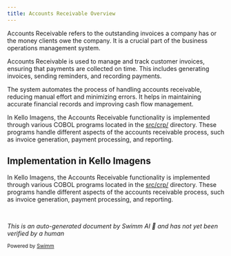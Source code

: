 ```yaml
---
title: Accounts Receivable Overview
---
```

Accounts Receivable refers to the outstanding invoices a company has or the money clients owe the company. It is a crucial part of the business operations management system.

Accounts Receivable is used to manage and track customer invoices, ensuring that payments are collected on time. This includes generating invoices, sending reminders, and recording payments.

The system automates the process of handling accounts receivable, reducing manual effort and minimizing errors. It helps in maintaining accurate financial records and improving cash flow management.

In Kello Imagens, the Accounts Receivable functionality is implemented through various COBOL programs located in the <SwmPath>[src/crp/](src/crp/)</SwmPath> directory. These programs handle different aspects of the accounts receivable process, such as invoice generation, payment processing, and reporting.

## Implementation in Kello Imagens

In Kello Imagens, the Accounts Receivable functionality is implemented through various COBOL programs located in the <SwmPath>[src/crp/](src/crp/)</SwmPath> directory. These programs handle different aspects of the accounts receivable process, such as invoice generation, payment processing, and reporting.

&nbsp;

*This is an auto-generated document by Swimm AI 🌊 and has not yet been verified by a human*

<SwmMeta version="3.0.0" repo-id="Z2l0aHViJTNBJTNBa2VsbG8lM0ElM0Fzd2ltbWlv" repo-name="kello"><sup>Powered by [Swimm](/)</sup></SwmMeta>
